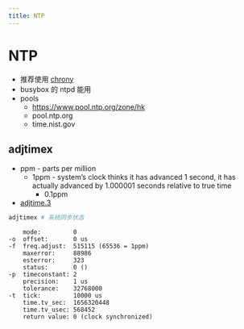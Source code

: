 ```yaml
---
title: NTP
---
```


# NTP

- 推荐使用 [chrony](./chrony.md)
- busybox 的 ntpd 能用
- pools
  - https://www.pool.ntp.org/zone/hk
  - pool.ntp.org
  - time.nist.gov

## adjtimex

- ppm - parts per million
  - 1ppm - system’s clock thinks it has advanced 1 second, it has actually advanced by 1.000001 seconds relative to true time
    - 0.1ppm
- [adjtime.3](https://man7.org/linux/man-pages/man3/adjtime.3.html)

```bash
adjtimex # 系统同步状态
```

```
    mode:         0
-o  offset:       0 us
-f  freq.adjust:  515115 (65536 = 1ppm)
    maxerror:     88986
    esterror:     323
    status:       0 ()
-p  timeconstant: 2
    precision:    1 us
    tolerance:    32768000
-t  tick:         10000 us
    time.tv_sec:  1656320448
    time.tv_usec: 568452
    return value: 0 (clock synchronized)
```

